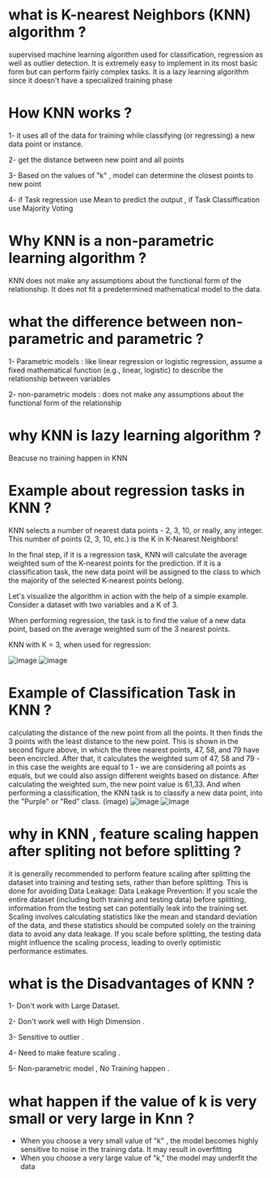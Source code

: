 # what is K-nearest Neighbors (KNN) algorithm ?

supervised machine learning algorithm used for classification, regression as well as outlier detection. It is extremely easy to implement in its most basic form but can perform fairly complex tasks. 
It is a lazy learning algorithm since it doesn't have a specialized training phase


# How KNN works ?

1- it uses all of the data for training while classifying (or regressing) a new data point or instance.

2- get the distance between new point and all points 

3-  Based on the values of "k" , model  can determine the closest points to new point 

4- if Task regression use Mean to predict the output , if Task Classiffication use Majority Voting 


# Why KNN is a non-parametric learning algorithm ?

KNN does not make any assumptions about the functional form of the relationship. It does not fit a predetermined mathematical model to the data.

# what the difference between non-parametric and parametric  ?

1- Parametric models : like linear regression or logistic regression, assume a fixed mathematical function (e.g., linear, logistic) to describe the relationship between variables

2- non-parametric models  : does not make any assumptions about the functional form of the relationship


# why KNN is lazy learning algorithm ?

Beacuse no training happen in KNN


# Example about regression tasks in KNN ?

KNN selects a number of nearest data points - 2, 3, 10, or really, any integer. This number of points (2, 3, 10, etc.) is the K in K-Nearest Neighbors!

In the final step, if it is a regression task, KNN will calculate the average weighted sum of the K-nearest points for the prediction. If it is a classification task, the new data point will be assigned to the class to which the majority of the selected K-nearest points belong.

Let's visualize the algorithm in action with the help of a simple example. Consider a dataset with two variables and a K of 3.

When performing regression, the task is to find the value of a new data point, based on the average weighted sum of the 3 nearest points.

KNN with K = 3, when used for regression:


![image](https://s3.stackabuse.com/media/articles/k-nearest-neighbors-algorithm-python-scikit-learn-1.png)
![image](https://s3.stackabuse.com/media/articles/k-nearest-neighbors-algorithm-python-scikit-learn-2.png)


# Example of Classification Task in KNN ?


calculating the distance of the new point from all the points. It then finds the 3 points with the least distance to the new point. This is shown in the second figure above, in which the three nearest points, 47, 58, and 79 have been encircled. After that, 
it calculates the weighted sum of 47, 58 and 79 - in this case the weights are equal to 1 - we are considering all points as equals, but we could also assign different weights based on distance. After calculating the weighted sum, the new point value is 61,33.
And when performing a classification, the KNN task is to classify a new data point, into the "Purple" or "Red" class. (image)
![image](https://s3.stackabuse.com/media/articles/k-nearest-neighbors-algorithm-python-scikit-learn-3.png)
![image](https://s3.stackabuse.com/media/articles/k-nearest-neighbors-algorithm-python-scikit-learn-4.png)

# why in KNN , feature scaling happen after spliting not before splitting ?

it is generally recommended to perform feature scaling after splitting the dataset into training and testing sets, rather than before splitting. This is done for avoiding Data Leakage:
Data Leakage Prevention: If you scale the entire dataset (including both training and testing data) before splitting, information from the testing set can potentially leak into the training set. 
Scaling involves calculating statistics like the mean and standard deviation of the data, and these statistics should be computed solely on the training data to avoid any data leakage.
 If you scale before splitting, the testing data might influence the scaling process, leading to overly optimistic performance estimates.


# what is the Disadvantages of KNN ?

1- Don't work with Large Dataset.

2- Don't work well with High Dimension .

3- Sensitive to outlier .

4- Need to make feature scaling .

5- Non-parametric model , No Training happen .


# what happen if the value of k is very small or very large in Knn ?

- When you choose a very small value of "k" , the model becomes highly sensitive to noise in the training data. It may result in overfitting
- When you choose a very large value of "k," the model may underfit the data

